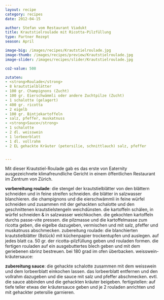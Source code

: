 ```yaml
---
layout: recipe
category: recipes
date: 2012-04-15

author: Stefan vom Restaurant Viadukt
title: Krautstielroulade mit Ricotta-Pilzfüllung
type: Partner Rezept
season: April

image-big: /images/recipes/Krautstielroulade.jpg
image-thumb: /images/recipes/preview/Krautstielroulade.jpg
image-slider: /images/recipes/slider/Krautstielroulade.jpg

co2-value: 508

zutaten:
- <strong>Roulade</strong>
- 8 krautstielblätter
- 100 gr. Champignons (Zucht)
- 100 gr. Eierschwämmli oder andere Zuchtpilze (Zucht) 
- 1 schalotte (gelagert)
- 400 gr. ricotta
- 2 eigelb
- 100 gr. Bintjekartoffeln
- salz, pfeffer, muskatnuss
- <strong>Sauce</strong>
- 1 schalotte
- 2 dl. weisswein
- 1 lorbeerblatt
- 1 dl. vollrahm
- 2 EL gehackte Kräuter (petersilie, schnittlauch) salz, pfeffer


---
```


Mit dieser Krautstiel-Roulade gab es das erste von Eaternity ausgezeichnete klimafreundliche Gericht in einem öffentlichen Restaurant im Zentrum von Zürich.

**vorbereitung roulade**:
die stengel der krautstielblätter von den blättern schneiden und in feine streifen schneiden.
die blätter in salzwasser blanchieren.
die champignons und die eierschwämmli in feine würfel schneiden und zusammen mit der gehackten schalotte und den geschnittenen krautstielstengeln weichdünsten.
die kartoffeln schälen, in würfel schneiden & in salzwasser weichkochen. die gekochten kartoffeln durchs passe-vite pressen.
die pilzmasse und die kartoffelmasse zum ricotta geben, die eigelbe dazugeben, vermischen und mit salz, pfeffer und muskatnuss abschmecken.
zubereitung roulade:
die blanchierten krautstielblätter (8stück) mit küchenpapier trockentupfen und auslegen.
auf jedes blatt ca. 50 gr. der ricotta-pilzfüllung geben und rouladen formen. die fertigen rouladen auf ein ausgebuttertes blech geben und mit dem geriebenen sbrinz bestreuen. bei 180 grad im ofen überbacken.
weisswein-kräutersauce:

**zubereitung sauce**:
die gehackte schalotte zusammen mit dem weisswein und dem lorbeerblatt einkochen lassen.
das lorbeerblatt entfernen und den vollrahm dazugeben und die sauce mit salz und pfeffer abschmecken. evtl. die sauce abbinden und die gehackten kräuter beigeben.
fertigstellen:
auf tiefe teller etwas der kräutersauce geben und je 2 rouladen anrichten und mit gehackter petersilie garnieren.